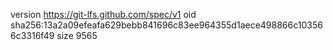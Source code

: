 version https://git-lfs.github.com/spec/v1
oid sha256:13a2a09efeafa629bebb841696c83ee964355d1aece498866c103566c3316f49
size 9565
